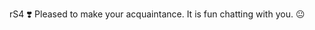 rS4
:heavy_heart_exclamation:
Pleased to make your acquaintance.
It is fun chatting with you.
:neutral_face:

